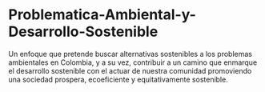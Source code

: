 # Problematica-Ambiental-y-Desarrollo-Sostenible
Un enfoque que pretende buscar alternativas sostenibles a los problemas ambientales en Colombia, y a su vez, contribuir a un camino que enmarque el desarrollo sostenible con el actuar de nuestra comunidad promoviendo una sociedad prospera, ecoeficiente y equitativamente sostenible. 
